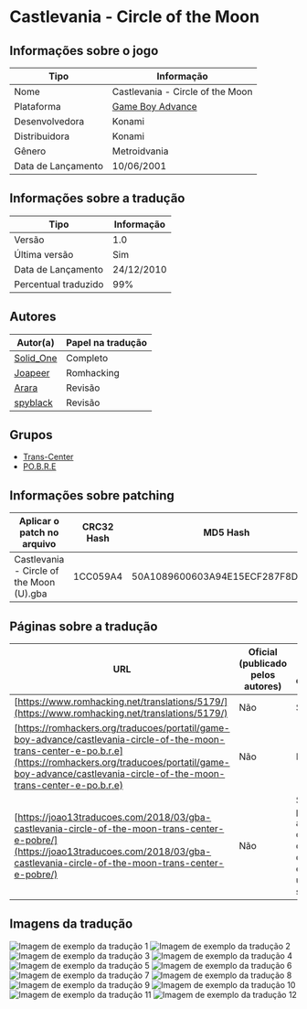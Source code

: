 # Castlevania - Circle of the Moon

## Informações sobre o jogo

| Tipo | Informação |
| ----------- | ----------- |
| Nome | Castlevania \- Circle of the Moon |
| Plataforma | [Game Boy Advance](../) |
| Desenvolvedora | Konami |
| Distribuidora | Konami |
| Gênero | Metroidvania |
| Data de Lançamento | 10/06/2001 |

## Informações sobre a tradução

| Tipo | Informação |
| ----------- | ----------- |
| Versão | 1\.0 |
| Última versão | Sim |
| Data de Lançamento | 24/12/2010 |
| Percentual traduzido | 99% |

## Autores

| Autor(a) | Papel na tradução |
| ----------- | ----------- |
| [Solid\_One](../../../autores/solid_one/) | Completo |
| [Joapeer](../../../autores/joapeer/) | Romhacking |
| [Arara](../../../autores/arara/) | Revisão |
| [spyblack](../../../autores/spyblack/) | Revisão |

## Grupos

* [Trans\-Center](../../../grupos/trans-center/)
* [PO\.B\.R\.E](../../../grupos/pobre/)

## Informações sobre patching

| Aplicar o patch no arquivo | CRC32 Hash | MD5 Hash |
| ----------- | ----------- | ----------- |
| Castlevania \- Circle of the Moon \(U\)\.gba | 1CC059A4 | 50A1089600603A94E15ECF287F8D5A1F |

## Páginas sobre a tradução

| URL | Oficial (publicado pelos autores) | Possuí link de download |
| ----------- | ----------- | ----------- |
| [https://www.romhacking.net/translations/5179/](https://www.romhacking.net/translations/5179/) | Não | Sim |
| [https://romhackers.org/traducoes/portatil/game-boy-advance/castlevania-circle-of-the-moon-trans-center-e-po.b.r.e](https://romhackers.org/traducoes/portatil/game-boy-advance/castlevania-circle-of-the-moon-trans-center-e-po.b.r.e) | Não | Não |
| [https://joao13traducoes.com/2018/03/gba-castlevania-circle-of-the-moon-trans-center-e-pobre/](https://joao13traducoes.com/2018/03/gba-castlevania-circle-of-the-moon-trans-center-e-pobre/) | Não | Sim, porém o arquivo ou página de download exige uma senha |

## Imagens da tradução

![Imagem de exemplo da tradução 1](1.png)
![Imagem de exemplo da tradução 2](10.png)
![Imagem de exemplo da tradução 3](11.png)
![Imagem de exemplo da tradução 4](12.png)
![Imagem de exemplo da tradução 5](2.png)
![Imagem de exemplo da tradução 6](3.png)
![Imagem de exemplo da tradução 7](4.png)
![Imagem de exemplo da tradução 8](5.png)
![Imagem de exemplo da tradução 9](6.png)
![Imagem de exemplo da tradução 10](7.png)
![Imagem de exemplo da tradução 11](8.png)
![Imagem de exemplo da tradução 12](9.png)